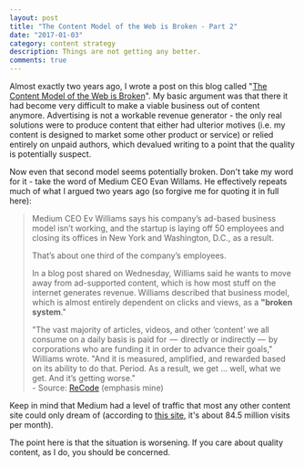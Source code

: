 ```yaml
---
layout: post
title: "The Content Model of the Web is Broken - Part 2"
date: "2017-01-03"
category: content strategy
description: Things are not getting any better.
comments: true
---
```


Almost exactly two years ago, I wrote a post on this blog called "[The Content Model of the Web is Broken](http://www.remotesynthesis.com/general/2015/01/16/content-model-of-web-is-broken/)". My basic argument was that there it had become very difficult to make a viable business out of content anymore. Advertising is not a workable revenue generator - the only real solutions were to produce content that either had ulterior motives (i.e. my content is designed to market some other product or service) or relied entirely on unpaid authors, which devalued writing to a point that the quality is potentially suspect.

Now even that second model seems potentially broken. Don't take my word for it - take the word of Medium CEO Evan Willams. He effectively repeats much of what I argued two years ago (so forgive me for quoting it in full here):

> Medium CEO Ev Williams says his company’s ad-based business model isn’t working, and the startup is laying off 50 employees and closing its offices in New York and Washington, D.C., as a result.
>
> That’s about one third of the company’s employees.
>
> In a blog post shared on Wednesday, Williams said he wants to move away from ad-supported content, which is how most stuff on the internet generates revenue. Williams described that business model, which is almost entirely dependent on clicks and views, as a **"broken system**."
>
> "The vast majority of articles, videos, and other ‘content’ we all consume on a daily basis is paid for  —  directly or indirectly —  by corporations who are funding it in order to advance their goals," Williams wrote. "And it is measured, amplified, and rewarded based on its ability to do that. Period. As a result, we get … well, what we get. And it’s getting worse."<br>- Source: [ReCode](http://www.recode.net/2017/1/4/14169348/medium-layoffs-ad-business-model-change) (emphasis mine)

Keep in mind that Medium had a level of traffic that most any other content site could only dream of (according to [this site](https://www.similarweb.com/website/medium.com#overview), it's about 84.5 million visits per month).

The point here is that the situation is worsening. If you care about quality content, as I do, you should be concerned.